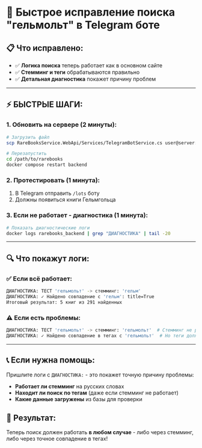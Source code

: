 # 🚀 Быстрое исправление поиска "гельмольт" в Telegram боте

## 📋 **Что исправлено:**
- ✅ **Логика поиска** теперь работает как в основном сайте
- ✅ **Стемминг и теги** обрабатываются правильно  
- ✅ **Детальная диагностика** покажет причину проблем

---

## ⚡ **БЫСТРЫЕ ШАГИ:**

### **1. Обновить на сервере** (2 минуты):
```bash
# Загрузить файл
scp RareBooksService.WebApi/Services/TelegramBotService.cs user@server:/path/to/rarebooks/RareBooksService.WebApi/Services/

# Перезапустить
cd /path/to/rarebooks
docker compose restart backend
```

### **2. Протестировать** (1 минута):
1. В Telegram отправить `/lots` боту
2. Должны появиться книги Гельмгольца

### **3. Если не работает - диагностика** (1 минута):
```bash
# Показать диагностические логи
docker logs rarebooks_backend | grep "ДИАГНОСТИКА" | tail -20
```

---

## 🔍 **Что покажут логи:**

### ✅ **Если всё работает:**
```bash
ДИАГНОСТИКА: ТЕСТ 'гельмольт' -> стемминг: 'гельм'
ДИАГНОСТИКА: ✓ Найдено совпадение с 'гельм': title=True
Итоговый результат: 5 книг из 291 найденных
```

### ⚠️ **Если есть проблемы:**
```bash
ДИАГНОСТИКА: ТЕСТ 'гельмольт' -> стемминг: 'гельмольт'  # Стемминг не работает
ДИАГНОСТИКА: ✓ Найдено совпадение в тегах с 'гельмольт'  # Но теги должны работать
```

---

## 📞 **Если нужна помощь:**

Пришлите логи с `ДИАГНОСТИКА:` - это покажет точную причину проблемы:
- **Работает ли стемминг** на русских словах
- **Находит ли поиск по тегам** (даже если стемминг не работает)  
- **Какие данные загружены** из базы для проверки

## 🎯 **Результат:**

Теперь поиск должен работать **в любом случае** - либо через стемминг, либо через точное совпадение в тегах!
